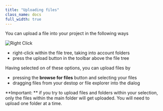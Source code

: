 ```yaml
---
title: "Uploading files"
class_name: docs
full_width: true
---
```


You can upload a file into your project in the following ways

![Right Click](docs/right-click.png)

- right-click within the file tree, taking into account folders
- press the upload button in the toolbar above the file tree

Having selected on of these options, you can upload files by

- pressing the **browse for files** button and selecting your files
- dragging files from your destop or file explorer into the dialog

**Important: ** if you try to upload files and folders within your selection, only the files within the main folder will get uploaded. You will need to upload one folder at a time.

